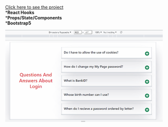 [Click here to see the project](https://accordion-project-with-react.vercel.app/)
<br>
*__React Hooks__ 
<br>
*__Props/State/Components__
<br>
*__Bootstrap5__
<br>
<div align="center"><img src="https://github.com/MehmetCakir1/accordionProjectWithReact/blob/master/accordionProject.gif"</div>
